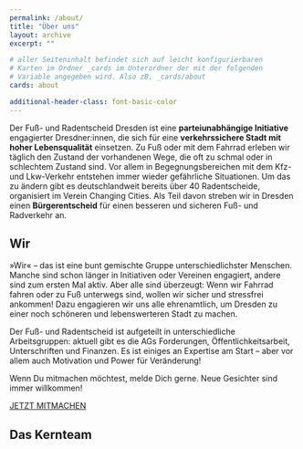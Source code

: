 ```yaml
---
permalink: /about/
title: "Über uns"
layout: archive
excerpt: ""

# aller Seiteninhalt befindet sich auf leicht konfigurierbaren
# Karten im Ordner _cards im Unterordner der mit der folgenden
# Variable angegeben wird. Also zB. _cards/about
cards: about

additional-header-class: font-basic-color
---
```


Der Fuß- und Radentscheid Dresden ist eine **parteiunabhängige Initiative** engagierter Dresdner:innen, die sich für eine **verkehrssichere Stadt mit hoher Lebensqualität** einsetzen. Zu Fuß oder mit dem Fahrrad erleben wir täglich den Zustand der vorhandenen Wege, die oft zu schmal oder in schlechtem Zustand sind. Vor allem in Begegnungsbereichen mit dem Kfz- und Lkw-Verkehr entstehen immer wieder gefährliche Situationen. Um das zu ändern gibt es deutschlandweit bereits über 40 Radentscheide, organisiert im Verein Changing Cities. Als Teil davon streben wir in Dresden einen **Bürgerentscheid** für einen besseren und sicheren Fuß- und Radverkehr an.

## Wir

»Wir« – das ist eine bunt gemischte Gruppe unterschiedlichster Menschen. Manche sind schon länger in Initiativen oder Vereinen engagiert, andere sind zum ersten Mal aktiv. Aber alle sind überzeugt: Wenn wir Fahrrad fahren oder zu Fuß unterwegs sind, wollen wir sicher und stressfrei ankommen! Dazu engagieren wir uns alle ehrenamtlich, um Dresden zu einer noch schöneren und lebenswerteren Stadt zu machen.

Der Fuß- und Radentscheid ist aufgeteilt in unterschiedliche Arbeitsgruppen: aktuell gibt es die AGs Forderungen, Öffentlichkeitsarbeit, Unterschriften und Finanzen. Es ist einiges an Expertise am Start – aber vor allem auch Motivation und Power für Veränderung!

Wenn Du mitmachen möchtest, melde Dich gerne. Neue Gesichter sind immer willkommen!


<div class="text-center">
    <a class="btn btn--primary" href="(https://changing-cities.org/civicrm/?civiwp=CiviCRM&q=civicrm%2Fcontribute%2Ftransact&reset=1&id=21">JETZT MITMACHEN</a>
</div>


## Das Kernteam
